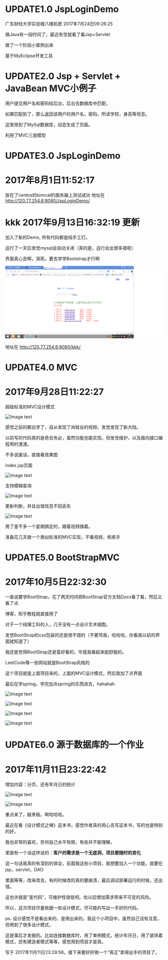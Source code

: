 # UPDATE1.0   JspLoginDemo

广东财经大学实验楼八楼机房  2017年7月24日09:26:25

搞Java有一段时间了，最近有空就看了看Jsp+Servlet

做了一个阶段小案例出来

基于MyEclipse开发工具

# UPDATE2.0   Jsp + Servlet + JavaBean MVC小例子

用户提交用户名和密码给后台，后台去数据库中匹配，

如果匹配到了，那么返回该用户的用户名，密码，所读学校，身高等信息。

这里用到了MySql数据库，动态生成了页面。

利用了MVC三层模型

# UPDATE3.0   JspLoginDemo  
# 2017年8月1日11:52:17

放在了centos的tomcat的服务器上测试成功
地址在 http://120.77.254.6:8080/JspLoginDemo/

# kkk  2017年9月13日16:32:19 更新

加入了新的Demo, 所有代码都是纯手工打。

运行了一天后发觉mysql会自动关闭（真的是，运行会出很多错呢）

界面真心丑啊，哭死。要去学学Bootstrap才行啊

![Image text](https://github.com/wenbochang888/JspLoginDemo/blob/master/kkk.png)

地址在 http://120.77.254.6:8080/kkk/

# UPDATE4.0   MVC  
# 2017年9月28日11:22:27

超级标准的MVC设计模式

![Image text](https://github.com/wenbochang888/MVC/blob/master/img/MVC.png)

感觉之前的都白学了，自从发现了尚硅谷的视频，发觉发现了新大陆。

以前写的代码真的是奇丑务必，虽然功能也能实现。但发觉维护，以及面向接口编程用的渣渣。

不多说废话，直接看效果图

index.jsp页面

![Image text](https://github.com/wenbochang888/MVC/blob/master/img/index.png)

支持模糊查询

![Image text](https://github.com/wenbochang888/MVC/blob/master/img/query.png)

更新判断，并且出错信息不回丢失

![Image text](https://github.com/wenbochang888/MVC/blob/master/img/update.png)

用了差不多一个星期搞定的，跟着视频搞着。

准备花几天做一个类似标准的MVC实现，不看视频，练练手

# UPDATE5.0   BootStrapMVC  
# 2017年10月5日22:32:30

一直说要学BootStrap，花了两天时间把BootStrap官方文档Docs看了看，然后又看了点

博客，知乎教程就直接用了

对于一个纯理工科的人，几乎没有一点设计艺术细胞。

发觉BootStrap的css包装的还是很不错的（不要骂我，哈哈哈，你看我以前的界面就知道了）

我还是觉得BootStrap还是蛮好看的，毕竟我看起来挺舒服的。

LeetCode等一些网站就是BootStrap风格的

这个项目就是上面项目来的，上面的MVC设计模式，然后我加了点界面

最后在学spring，学完加点spring的东西进去，hahahah

![Image text](https://github.com/wenbochang888/MVC/blob/master/img/BootStrap1.png)

![Image text](https://github.com/wenbochang888/MVC/blob/master/img/BootStrap2.png)

![Image text](https://github.com/wenbochang888/MVC/blob/master/img/BootStrap3.png)

![Image text](https://github.com/wenbochang888/MVC/blob/master/img/BootStrap4.png)


# UPDATE6.0   源于数据库的一个作业 
# 2017年11月11日23:22:42

增加内容：分页，还有年月日的统计

![Image text](https://github.com/wenbochang888/MVC/blob/master/img/HomeWork2Page.png)

![Image text](https://github.com/wenbochang888/MVC/blob/master/img/HomeWork2Year.png)

重点来了，敲黑板。啊哈哈哈。

最近在看《设计模式之禅》这本书，感觉作者真的用心去写这本书，写的也是特别的好。

我也非常的喜欢，奈何自己水平有限，有些并不能理解。

里面有一个话这样说的：**客户的需求是一个无底洞，项目要随时的变化**

这一句话我真的有深刻的体会，前面我这些小项目，我想要加入一个功能，就要在jsp，servlet，DAO

里面等等，改来改去，有的时候改的真的要崩溃，最后调试部署运行的时候，还出错。

这也许就是“差代码”，可维护性很低吧。给以后增加需求带来不可变的风险。

所以，这次项目尽量依据一些设计模式，尽可能的写出一手好的代码。

ps. 设计感觉不是看出来的，是用出来的。我这个小项目中，虽然自己没有注意，但用到了很多设计模式，

这是事后才发掘的。比如连接数据库时，用了单例模式，统计年月日，用了装饰着模式，还有建造者模式等等，感觉用到项目才是真。

写于 2017年11月11日23:29:58。接下来要好好做一个“真正”拿得出手的项目了。